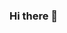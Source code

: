 ### Hi there 👋

<!--
**P-Alban/P-Alban** is a ✨ _special_ ✨ repository because its `README.md` (this file) appears on your GitHub profile.

![Ypankovych wakatime](https://github-readme-stats.vercel.app/api/wakatime?username=ypank&hide_progress=true)
Here are some ideas to get you started:

- 🔭 I’m currently working on ...
- 🌱 I’m currently learning ...
- 👯 I’m looking to collaborate on ...
- 🤔 I’m looking for help with ...
- 💬 Ask me about ...
- 📫 How to reach me: ...
- 😄 Pronouns: ...
- ⚡ Fun fact: ...
-->
